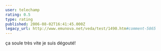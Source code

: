 ```yaml
---
user: telechamp
rating: 0.5
type: rating
published: 2006-08-02T16:41:45.000Z
legacy_url: http://www.emunova.net/veda/test/1490.htm#comment-5865
---
```

ça soule très vite je suis dégouté!